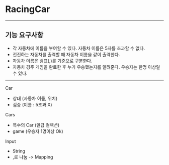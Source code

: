 # RacingCar
---

## 기능 요구사항
* 각 자동차에 이름을 부여할 수 있다. 자동차 이름은 5자를 초과할 수 없다.
* 전진하는 자동차를 출력할 때 자동차 이름을 같이 출력한다.
* 자동차 이름은 쉼표(,)를 기준으로 구분한다.
* 자동차 경주 게임을 완료한 후 누가 우승했는지를 알려준다. 우승자는 한명 이상일 수 있다.

---
Car  
* 상태 (자동차 이름, 위치)
* 검증 (이름 : 5초과 X) 

Cars
* 복수의 Car (일급 컬렉션) 
* game (우승자 1명이상 Ok)

Input
* String 
* ,로 나눔 -> Mapping
